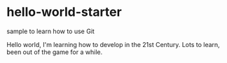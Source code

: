 # hello-world-starter
sample to learn how to use Git

Hello world, I'm learning how to develop in the 21st Century.  Lots to learn, been out of the game for a while.
